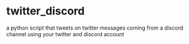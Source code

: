 # twitter_discord
a python script that tweets on twitter messages coming from a discord channel  using your twitter and discord account
